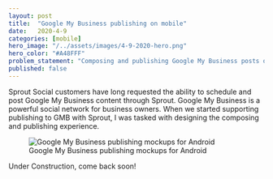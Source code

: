 ```yaml
---
layout: post
title:  "Google My Business publishing on mobile"
date:   2020-4-9  
categories: [mobile]
hero_image: "/../assets/images/4-9-2020-hero.png"
hero_color: "#A48FFF"
problem_statement: "Composing and publishing Google My Business posts on Sprout for mobile."
published: false
---
```


Sprout Social customers have long requested the ability to schedule and post Google My Business content through Sprout. Google My Business is a powerful social network for business owners. When we started supporting publishing to GMB with Sprout, I was tasked with designing the composing and publishing experience.

<figure>
	<img src="../../../../../../assets/images/gmb-1.png" title="Google My Business publishing mockups for Android" />
	<figcaption class="media-caption center">Google My Business publishing mockups for Android</figcaption>
</figure>

<div class="under-construction"><p>Under Construction, come back soon!</p></div>